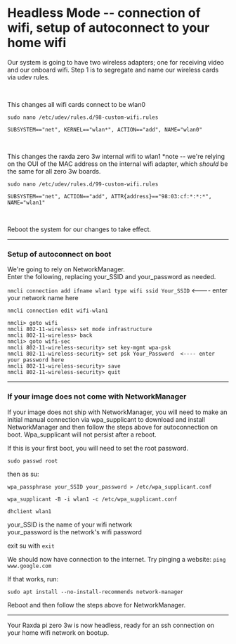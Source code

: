 <h1>Headless Mode -- connection of wifi, setup of autoconnect to your home wifi </h1>

Our system is going to have two wireless adapters; one for receiving video and our onboard wifi. Step 1 is to segregate and name our wireless cards via udev rules.

<br>

This changes all wifi cards connect to be wlan0

`sudo nano /etc/udev/rules.d/98-custom-wifi.rules`

    SUBSYSTEM=="net", KERNEL=="wlan*", ACTION=="add", NAME="wlan0"

<br>

This changes the raxda zero 3w internal wifi to wlan1 *note -- we're relying on the OUI of the MAC address on the internal wifi adapter, which *should* be the same for all zero 3w boards.

`sudo nano /etc/udev/rules.d/99-custom-wifi.rules`

    SUBSYSTEM=="net", ACTION=="add", ATTR{address}=="98:03:cf:*:*:*", NAME="wlan1"

<br>

Reboot the system for our changes to take effect.

***

<h3>Setup of autoconnect on boot</h3>

We're going to rely on NetworkManager.<br>
Enter the following, replacing your_SSID and your_password as needed.


`nmcli connection add ifname wlan1 type wifi ssid Your_SSID`   <---- enter your network name here

`nmcli connection edit wifi-wlan1`

	nmcli> goto wifi
	nmcli 802-11-wireless> set mode infrastructure
	nmcli 802-11-wireless> back
	nmcli> goto wifi-sec
	nmcli 802-11-wireless-security> set key-mgmt wpa-psk
	nmcli 802-11-wireless-security> set psk Your_Password  <---- enter your password here
	nmcli 802-11-wireless-security> save
	nmcli 802-11-wireless-security> quit

 ***

<h3>If your image does not come with NetworkManager</h3>

If your image does not ship with NetworkManager, you will need to make an initial manual connection via wpa_supplicant to download and install NetworkManager and then follow the steps above for autoconnection on boot. Wpa_supplicant will not persist after a reboot.

If this is your first boot, you will need to set the root password.

`sudo passwd root`

then as su:

`wpa_passphrase your_SSID your_password > /etc/wpa_supplicant.conf`

`wpa_supplicant -B -i wlan1 -c /etc/wpa_supplicant.conf`

`dhclient wlan1`


your_SSID is the name of your wifi network<br> 
your_password is the network's wifi password<br>

exit su with `exit`


We should now have connection to the internet. Try pinging a website: `ping www.google.com`

If that works, run:

`sudo apt install --no-install-recommends network-manager`

Reboot and then follow the steps above for NetworkManager.

***

Your Raxda pi zero 3w is now headless, ready for an ssh connection on your home wifi network on bootup.
